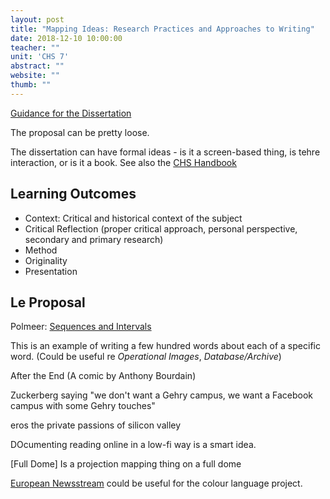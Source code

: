 ```yaml
---
layout: post
title: "Mapping Ideas: Research Practices and Approaches to Writing"
date: 2018-12-10 10:00:00
teacher: ""
unit: 'CHS 7'
abstract: ""
website: ""
thumb: ""
---
```


[Guidance for the Dissertation]()

The proposal can be pretty loose.

The dissertation can have formal ideas - is it a screen-based thing, is tehre interaction, or is it a book. See also the [CHS Handbook](https://intranet.rca.ac.uk/chs-handbook-template/)

## Learning Outcomes

- Context: Critical and historical context of the subject
- Critical Reflection (proper critical approach, personal perspective, secondary and primary research)
- Method
- Originality
- Presentation

## Le Proposal

Polmeer: [Sequences and Intervals](https://www.mitpressjournals.org/doi/pdf/10.1162/LEON_a_00984)

This is an example of writing a few hundred words about each of a specific word. (Could be useful re *Operational Images*, *Database/Archive*)

After the End (A comic by Anthony Bourdain)

Zuckerberg saying "we don't want a Gehry campus, we want a Facebook campus with some Gehry touches"

eros the private passions of silicon valley

DOcumenting reading online in a low-fi way is a smart idea.

[Full Dome]
Is a projection mapping thing on a full dome

[European Newsstream]() could be useful for the colour language project.